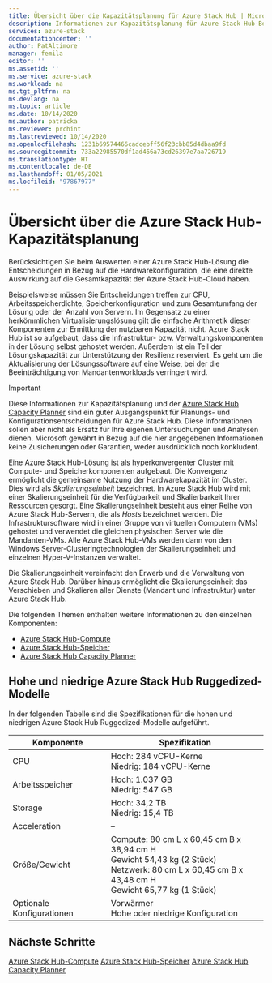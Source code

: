 ```yaml
---
title: Übersicht über die Kapazitätsplanung für Azure Stack Hub | Microsoft-Dokumentation
description: Informationen zur Kapazitätsplanung für Azure Stack Hub-Bereitstellungen. Hier finden Sie die Spezifikationen für die hohen und niedrigen robusten Azure Stack Hub-Modelle.
services: azure-stack
documentationcenter: ''
author: PatAltimore
manager: femila
editor: ''
ms.assetid: ''
ms.service: azure-stack
ms.workload: na
ms.tgt_pltfrm: na
ms.devlang: na
ms.topic: article
ms.date: 10/14/2020
ms.author: patricka
ms.reviewer: prchint
ms.lastreviewed: 10/14/2020
ms.openlocfilehash: 1231b69574466cadcebff56f23cbb85d4dbaa9fd
ms.sourcegitcommit: 733a22985570df1ad466a73cd26397e7aa726719
ms.translationtype: HT
ms.contentlocale: de-DE
ms.lasthandoff: 01/05/2021
ms.locfileid: "97867977"
---
```

# <a name="overview-of-azure-stack-hub-capacity-planning"></a>Übersicht über die Azure Stack Hub-Kapazitätsplanung

Berücksichtigen Sie beim Auswerten einer Azure Stack Hub-Lösung die Entscheidungen in Bezug auf die Hardwarekonfiguration, die eine direkte Auswirkung auf die Gesamtkapazität der Azure Stack Hub-Cloud haben. 

Beispielsweise müssen Sie Entscheidungen treffen zur CPU, Arbeitsspeicherdichte, Speicherkonfiguration und zum Gesamtumfang der Lösung oder der Anzahl von Servern. Im Gegensatz zu einer herkömmlichen Virtualisierungslösung gilt die einfache Arithmetik dieser Komponenten zur Ermittlung der nutzbaren Kapazität nicht. Azure Stack Hub ist so aufgebaut, dass die Infrastruktur- bzw. Verwaltungskomponenten in der Lösung selbst gehostet werden. Außerdem ist ein Teil der Lösungskapazität zur Unterstützung der Resilienz reserviert. Es geht um die Aktualisierung der Lösungssoftware auf eine Weise, bei der die Beeinträchtigung von Mandantenworkloads verringert wird. 

> [!IMPORTANT]
> Diese Informationen zur Kapazitätsplanung und der [Azure Stack Hub Capacity Planner](https://aka.ms/azstackcapacityplanner) sind ein guter Ausgangspunkt für Planungs- und Konfigurationsentscheidungen für Azure Stack Hub. Diese Informationen sollen aber nicht als Ersatz für Ihre eigenen Untersuchungen und Analysen dienen. Microsoft gewährt in Bezug auf die hier angegebenen Informationen keine Zusicherungen oder Garantien, weder ausdrücklich noch konkludent.
 
Eine Azure Stack Hub-Lösung ist als hyperkonvergenter Cluster mit Compute- und Speicherkomponenten aufgebaut. Die Konvergenz ermöglicht die gemeinsame Nutzung der Hardwarekapazität im Cluster. Dies wird als *Skalierungseinheit* bezeichnet. In Azure Stack Hub wird mit einer Skalierungseinheit für die Verfügbarkeit und Skalierbarkeit Ihrer Ressourcen gesorgt. Eine Skalierungseinheit besteht aus einer Reihe von Azure Stack Hub-Servern, die als *Hosts* bezeichnet werden. Die Infrastruktursoftware wird in einer Gruppe von virtuellen Computern (VMs) gehostet und verwendet die gleichen physischen Server wie die Mandanten-VMs. Alle Azure Stack Hub-VMs werden dann von den Windows Server-Clusteringtechnologien der Skalierungseinheit und einzelnen Hyper-V-Instanzen verwaltet. 

Die Skalierungseinheit vereinfacht den Erwerb und die Verwaltung von Azure Stack Hub. Darüber hinaus ermöglicht die Skalierungseinheit das Verschieben und Skalieren aller Dienste (Mandant und Infrastruktur) unter Azure Stack Hub. 

Die folgenden Themen enthalten weitere Informationen zu den einzelnen Komponenten:

- [Azure Stack Hub-Compute](../operator/azure-stack-capacity-planning-compute.md?toc=/azure-stack/tdc/toc.json&bc=/azure-stack/breadcrumb/toc.json)
- [Azure Stack Hub-Speicher](../operator/azure-stack-capacity-planning-storage.md?toc=/azure-stack/tdc/toc.json&bc=/azure-stack/breadcrumb/toc.json)
- [Azure Stack Hub Capacity Planner](../operator/azure-stack-app-service-capacity-planning.md?toc=/azure-stack/tdc/toc.json&bc=/azure-stack/breadcrumb/toc.json)

## <a name="azure-stack-hub-ruggedized-high-and-low-models"></a>Hohe und niedrige Azure Stack Hub Ruggedized-Modelle

In der folgenden Tabelle sind die Spezifikationen für die hohen und niedrigen Azure Stack Hub Ruggedized-Modelle aufgeführt.

| Komponente               | Spezifikation |
|-------------------------|---------------|
| CPU                     |Hoch: 284 vCPU-Kerne<br>Niedrig: 184 vCPU-Kerne  |
| Arbeitsspeicher                  |Hoch: 1.037 GB<br>Niedrig: 547 GB                |
| Storage                 |Hoch: 34,2 TB<br>Niedrig: 15,4 TB                |
| Acceleration            |–                                          |
| Größe/Gewicht             |Compute: 80 cm L x 60,45 cm B x 38,94 cm H<br>Gewicht 54,43 kg (2 Stück)<br>Netzwerk: 80 cm L x 60,45 cm B x 43,48 cm H<br>Gewicht 65,77 kg (1 Stück)              |
| Optionale Konfigurationen |Vorwärmer<br>Hohe oder niedrige Konfiguration     |

## <a name="next-steps"></a>Nächste Schritte

[Azure Stack Hub-Compute](../operator/azure-stack-capacity-planning-compute.md?toc=/azure-stack/tdc/toc.json&bc=/azure-stack/breadcrumb/toc.json)
[Azure Stack Hub-Speicher](../operator/azure-stack-capacity-planning-storage.md?toc=/azure-stack/tdc/toc.json&bc=/azure-stack/breadcrumb/toc.json)
[Azure Stack Hub Capacity Planner](../operator/azure-stack-app-service-capacity-planning.md?toc=/azure-stack/tdc/toc.json&bc=/azure-stack/breadcrumb/toc.json)
